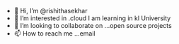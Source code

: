 - 👋 Hi, I’m @rishithasekhar
- 👀 I’m interested in .cloud
 I am learning in kl University
- 💞️ I’m looking to collaborate on ...open source projects
- 📫 How to reach me ...email

<!---
rishithasekhar/rishithasekhar is a ✨ special ✨ repository because its `README.md` (this file) appears on your GitHub profile.
You can click the Preview link to take a look at your changes.
--->
